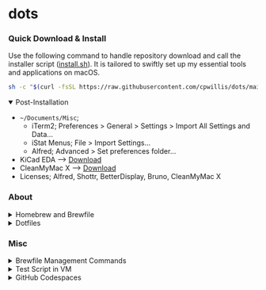 # dots

### Quick Download & Install

Use the following command to handle repository download and call the installer script ([install.sh](install.sh)). It is tailored to swiftly set up my essential tools and applications on macOS.

```sh
sh -c "$(curl -fsSL https://raw.githubusercontent.com/cpwillis/dots/main/scripts/repo_download.sh)"
```

<details open>
  <summary>Post-Installation</summary>

- `~/Documents/Misc`;
  - iTerm2; Preferences > General > Settings > Import All Settings and Data...
  - iStat Menus; File > Import Settings...
  - Alfred; Advanced > Set preferences folder...
- KiCad EDA --> [Download](https://www.kicad.org/download/macos/)
- CleanMyMac X --> [Download](https://my.macpaw.com/)
- Licenses; Alfred, Shottr, BetterDisplay, Bruno, CleanMyMac X

</details>

### About

<details>
  <summary>Homebrew and Brewfile</summary>

Homebrew is an unofficial package manager for macOS, simplifying the installation, updating, and management of user applications. Utilizing Git and Ruby, it installs packages within its prefix and symlinks them to the appropriate locations on disk, providing flexibility for customization and easy rollback of changes. Accessed via the terminal with the `brew` command, Homebrew also offers an unofficial GUI called Cakebrew. The Brewfile defines a list of packages to install on your system, featuring keywords like `brew`, `cask`, `tap`, and `mas`, each serving specific purposes as detailed in the documentation's terminology section. Lines starting with brew install pre-compiled binary packages, casks install GUI applications, taps add extra repositories, and mas enables installation of apps from the Apple App Store directly within your Brewfile.

</details>

<details>
  <summary>Dotfiles</summary>

Dotfiles, customizable configuration files typically stored in the user's home directory or `~/.config`, are named with a dot prefix (e.g., `.gitconfig`, `.zshrc`, `.vimrc`). Managed via Git, they enable effortless backups, rollbacks, and synchronization across environments, ensuring a consistent setup on multiple machines and expediting the process of setting up a new system.

Prioritizing security when managing dotfiles is paramount due to the potential inclusion of sensitive information like SSH keys or passwords. Solutions encompass utilizing `.gitignore` to prevent committing private files and ensuring setups aren't reliant on them. Encryption options such as `pass` or plain GPG bolster security. Additionally, tools like Git-crypt provide GPG-based encryption tailored for Git repositories, furnishing plaintext fallback versions to prevent errors if GPG keys are absent.

</details>

### Misc

<details>
  <summary>Brewfile Management Commands</summary>

- Install from Brewfile at current path: `$ brew bundle`
- Install from specific Brewfile: `$ brew bundle --file=[path/to/file]`
- Create Brewfile from installed packages: `$ brew bundle dump`
- Uninstall formulae not in Brewfile: `$ brew bundle cleanup --force`
- Check for install or upgrade in Brewfile: `$ brew bundle check`
- Output all Brewfile entries: `$ brew bundle list --all`
</details>

<details>
  <summary>Test Script in VM</summary>

It's advisable to test your script on a fresh Mac VM to ensure proper functionality. Installing on a clean Mac install allows you to identify potential issues that may not surface when repeatedly running the script on your own computer.

- **Intel**: Install Intel Mac OS VMs using [Virtualbox](https://github.com/myspaghetti/macos-virtualbox).
- **Apple Silicon (M1/M2)**: Utilize [VirtualBuddy](https://github.com/insidegui/VirtualBuddy) to run Mac OS VMs using Apple's Virtualization framework.

</details>

<details>
  <summary>GitHub Codespaces</summary>

Settings > Codespaces > Dotfiles > Automatically install dotfiles

- [How to set up your dotfiles for Codespaces](https://docs.github.com/en/codespaces/setting-your-user-preferences/personalizing-github-codespaces-for-your-account#dotfiles)
- [unofficial guide to dotfiles](https://dotfiles.github.io/)

</details>
